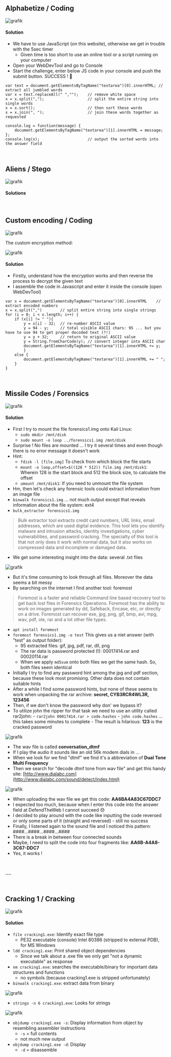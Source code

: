 ## Alphabetize / Coding

![grafik](https://user-images.githubusercontent.com/84674087/137523473-ee801f8e-4942-49e6-8e71-6ff53de095af.png)

#### Solution
- We have to use JavaScript (on this website), otherwise we get in trouble with the 5sec timer
     - Given time is too short to use an online tool or a script running on your computer 
- Open your WebDevTool and go to Console
- Start the challenge, enter below JS code in your console and push the submit button. SUCCESS ! 🙂


```
var text = document.getElementsByTagName("textarea")[0].innerHTML; // extract all jumbled words
var x = text.replaceAll(" ","");    // remove white space
x = x.split(",");                   // split the entire string into single words
x = x.sort();                       // then sort these words
x = x.join(", ");                   // join these words together as requested

console.log = function(message) {
    document.getElementsByTagName("textarea")[1].innerHTML = message;
};
console.log(x);                     // output the sorted words into the answer field
```

<br />

## Aliens / Stego

![grafik](https://user-images.githubusercontent.com/84674087/136847842-4b6d98a1-e422-42ba-b73d-dd60390a6ae0.png)

#### Solutions

<br />

## Custom encoding / Coding

![grafik](https://user-images.githubusercontent.com/84674087/137583606-917142ca-8eb8-4103-8fc8-c81fb60dbd86.png)

The custom encryption method:

![grafik](https://user-images.githubusercontent.com/84674087/137583647-5e8143eb-27bf-4c31-bc46-77d713091e94.png)

#### Solution
- Firstly, understand how the encryption works and then reverse the process to decrypt the given text
- I assemble the code in Javascript and enter it inside the console (open WebDevTool)

```
var x = document.getElementsByTagName("textarea")[0].innerHTML    // extract encoded numbers
x = x.split(",")        // split entire string into single strings
for (i = 0; i < x.length; i++) {
    if (x[i] != " "){
        y = x[i] - 32;  // re-number ASCII value
        y = 94 - y;     // total visible ASCII chars: 95 ... but you have to use 94 to get proper decoded text (?!)
        y = y + 32;     // return to original ASCII value
        y = String.fromCharCode(y); // convert integer into ASCII char
        document.getElementsByTagName("textarea")[1].innerHTML += y;
        }
    else {
        document.getElementsByTagName("textarea")[1].innerHTML += " ";
    }
} 
```

<br />

## Missile Codes / Forensics

![grafik](https://user-images.githubusercontent.com/84674087/137589545-a262053b-23fc-4602-bbf5-d3bbab253a44.png)

#### Solution
- First I try to mount the file forensics1.img onto Kali Linux: 
     - `sudo mkdir /mnt/disk`
     - `sudo mount -o loop ../forensics1.img /mnt/disk` 
- Surprise ! No files are mounted ... I try it several times and even though there is no error message it doesn't work
- Hint:
     - `fdisk -l [file.img]` To check from which block the file starts
     - `mount -o loop,offset=$((128 * 512)) file.img /mnt/disk1`: Wherein 128 is the start block and 512 the block size, to calculate the offset
     - `umount /mnt/disk1`: If you need to unmount the file system
- Hm, then let's check any forensic tools could extract information from an image file
- `binwalk forensics1.img` ... not much output except that reveals information about the file system: ext4
- `bulk_extractor forensics1.img`

> Bulk extractor tool extracts credit card numbers, URL links, email addresses, which are used digital evidence. This tool lets you identify malware and intrusion attacks, identity investigations, cyber vulnerabilities, and password cracking. The specialty of this tool is that not only does it work with normal data, but it also works on compressed data and incomplete or damaged data.

- We get some interesting insight into the data: several .txt files

![grafik](https://user-images.githubusercontent.com/84674087/137773155-c714a80b-92d2-4e37-b164-7451d356e2c0.png)

- But it's time consuming to look through all files. Moreover the data seems a bit messy
- By searching on the internet I find another tool: foremost

> Foremost is a faster and reliable Command line based recovery tool to get back lost files in Forensics Operations. Foremost has the ability to work on images generated by dd, Safeback, Encase, etc, or directly on a drive. Foremost can recover exe, jpg, png, gif, bmp, avi, mpg, wav, pdf, ole, rar and a lot other file types.

- `apt install foremost`
- `foremost forensics1.img -o test` This gives us a niet answer (with "test" as output folder):
     - 95 extracted files: gif, jpg, pdf, rar, dll, png
     - The rar data is password protected (!): 00017414.rar and 00020114.rar
     - When we apply `md5sum` onto both files we get the same hash. So, both files seem identical
- Initially I try to find any password hint among the jpg and pdf section, because these look most promising. Other data does not contain suitable hints
- After a while I find some password hints, but none of these seems to work when unpacking the rar archive: **secret, CYB3RCR4WL3R, 123456**
- Then, if we don't know the password why don' we bypass it?
- To utilize john the ripper for that task we need to use an utility called rar2john:
      - `rar2john 00017414.rar > code.hashes` 
      - `john code.hashes` ... this takes some minutes to complete
      - The result is hilarious: **123** is the cracked password

![grafik](https://user-images.githubusercontent.com/84674087/137771903-0ef5aaa8-bd8c-4ed9-9acc-d18f203ee2fb.png)

- The wav file is called **conversation_dtmf**
- If I play the audio it sounds like an old 56k modem dials in ...
- When we look for we find "dtmf" we find it's a abbreviation of **Dual Tone Multi Frequency**
- Then we search for "decode dtmf tone from wav file" and get this handy site: [http://www.dialabc.com](http://www.dialabc.com/sound/detect/index.html)

![grafik](https://user-images.githubusercontent.com/84674087/137801325-362ea58c-7d06-49a1-b64e-61d46df113be.png)

- When uploading the wav file we get this code: **AA6BA4A83C67DDC7**
- I expected too much, because when I enter this code into the answer field at DefendTheWeb I cannot succeed 😞
- I decided to play around with the code like inputting the code reversed or only some parts of it (straight and reversed) - still no success
- Finally, I listened again to the sound file and I noticed this pattern: ####...####...####...####
- There is a break in between four connected sounds
- Maybe, I need to split the code into four fragments like: **AA6B-A4A8-3C67-DDC7**
- Yes, it works !

<br />

**....**

<br />

## Cracking 1 / Cracking

![grafik](https://user-images.githubusercontent.com/84674087/137898570-c9617660-c36f-4b71-8c83-16e2433e40a0.png)

#### Solution
- `file cracking1.exe`: Identify exact file type
   - PE32 executable (console) Intel 80386 (stripped to external PDB), for MS Windows
- `ldd cracking1.exe`: Print shared object dependencies
   -  Since we talk about a .exe file we only get "not a dynamic executable" as response
- `nm cracking1.exe`: searches the executable/binary for important data structures and functions
   - no symbols (because cracking1.exe is stripped unfortunately)
- `binwalk cracking1.exe`: extract data from binary

![grafik](https://user-images.githubusercontent.com/84674087/137899539-e644a943-9233-4678-b7ec-e1360436284c.png)

- `strings -n 6 cracking1.exe`: Looks for strings

![grafik](https://user-images.githubusercontent.com/84674087/137901419-9841a700-c690-4ee2-ae01-533dab4d8073.png)

- `objdump cracking1.exe -s`: Display information from object by resembling assembler instructions
   - `-s` = full contents 
   - not much new output  
- `objdump cracking1.exe -d`: Display 
   - `-d` = disassemble 
